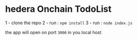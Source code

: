 # hedera Onchain TodoList

1 - clone the repo
2 - run : `npm install`
3 - run : `node index.js`

the app will open on port `3000` in you local host
